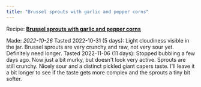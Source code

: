 ```yaml
---
title: "Brussel sprouts with garlic and pepper corns"
---
```


Recipe: **[Brussel sprouts with garlic and pepper corns](projects/fermentation/Vegetable%20recipes.md#Brussel%20sprouts%20with%20garlic%20and%20pepper%20corns)**

Made: _2022-10-26_
Tasted 2022-10-31 (5 days): Light cloudiness visible in the jar. Brussel sprouts are very crunchy and raw, not very sour yet. Definitely need longer.
Tasted 2022-11-06 (11 days): Stopped bubbling a few days ago. Now just a bit murky, but doesn't look very active. Sprouts are still crunchy. Nicely sour and a distinct pickled giant capers taste. I'll leave it a bit longer to see if the taste gets more complex and the sprouts a tiny bit softer.







